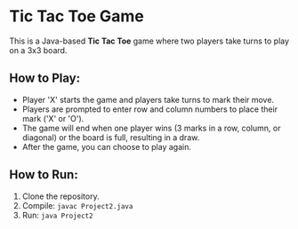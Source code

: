 # Tic Tac Toe Game

This is a Java-based **Tic Tac Toe** game where two players take turns to play on a 3x3 board.

## How to Play:
- Player 'X' starts the game and players take turns to mark their move.
- Players are prompted to enter row and column numbers to place their mark ('X' or 'O').
- The game will end when one player wins (3 marks in a row, column, or diagonal) or the board is full, resulting in a draw.
- After the game, you can choose to play again.

## How to Run:
1. Clone the repository.
2. Compile: `javac Project2.java`
3. Run: `java Project2`
